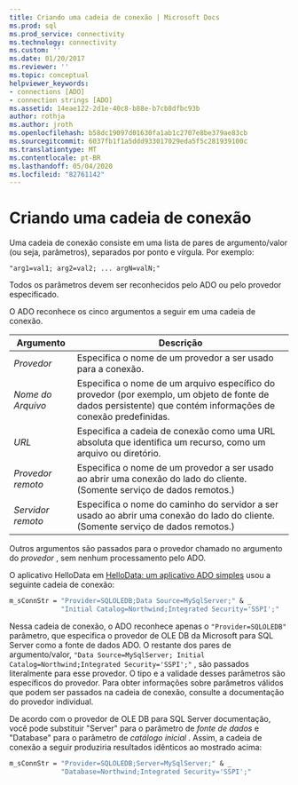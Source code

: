 ```yaml
---
title: Criando uma cadeia de conexão | Microsoft Docs
ms.prod: sql
ms.prod_service: connectivity
ms.technology: connectivity
ms.custom: ''
ms.date: 01/20/2017
ms.reviewer: ''
ms.topic: conceptual
helpviewer_keywords:
- connections [ADO]
- connection strings [ADO]
ms.assetid: 14eae122-2d1e-40c8-b88e-b7cb8dfbc93b
author: rothja
ms.author: jroth
ms.openlocfilehash: b58dc19097d01630fa1ab1c2707e8be379ae83cb
ms.sourcegitcommit: 6037fb1f1a5ddd933017029eda5f5c281939100c
ms.translationtype: MT
ms.contentlocale: pt-BR
ms.lasthandoff: 05/04/2020
ms.locfileid: "82761142"
---
```

# <a name="creating-a-connection-string"></a>Criando uma cadeia de conexão
Uma cadeia de conexão consiste em uma lista de pares de argumento/valor (ou seja, parâmetros), separados por ponto e vírgula. Por exemplo:  
  
```syntax
"arg1=val1; arg2=val2; ... argN=valN;"  
```  
  
 Todos os parâmetros devem ser reconhecidos pelo ADO ou pelo provedor especificado.  
  
 O ADO reconhece os cinco argumentos a seguir em uma cadeia de conexão.  
  
|Argumento|Descrição|  
|--------------|-----------------|  
|*Provedor*|Especifica o nome de um provedor a ser usado para a conexão.|  
|*Nome do Arquivo*|Especifica o nome de um arquivo específico do provedor (por exemplo, um objeto de fonte de dados persistente) que contém informações de conexão predefinidas.|  
|*URL*|Especifica a cadeia de conexão como uma URL absoluta que identifica um recurso, como um arquivo ou diretório.|  
|*Provedor remoto*|Especifica o nome de um provedor a ser usado ao abrir uma conexão do lado do cliente. (Somente serviço de dados remotos.)|  
|*Servidor remoto*|Especifica o nome do caminho do servidor a ser usado ao abrir uma conexão do lado do cliente. (Somente serviço de dados remotos.)|  
  
 Outros argumentos são passados para o provedor chamado no argumento do *provedor* , sem nenhum processamento pelo ADO.  
  
 O aplicativo HelloData em [HelloData: um aplicativo ADO simples](../../../ado/guide/data/hellodata-a-simple-ado-application.md) usou a seguinte cadeia de conexão:  
  
```vb
m_sConnStr = "Provider=SQLOLEDB;Data Source=MySqlServer;" & _  
             "Initial Catalog=Northwind;Integrated Security='SSPI';"  
```  
  
 Nessa cadeia de conexão, o ADO reconhece apenas o `"Provider=SQLOLEDB"` parâmetro, que especifica o provedor de OLE DB da Microsoft para SQL Server como a fonte de dados ADO. O restante dos pares de argumento/valor, `"Data Source=MySqlServer; Initial Catalog=Northwind;Integrated Security='SSPI';"` , são passados literalmente para esse provedor. O tipo e a validade desses parâmetros são específicos do provedor. Para obter informações sobre parâmetros válidos que podem ser passados na cadeia de conexão, consulte a documentação do provedor individual.  
  
 De acordo com o provedor de OLE DB para SQL Server documentação, você pode substituir "Server" para o parâmetro de *fonte de dados* e "Database" para o parâmetro de *catálogo inicial* . Assim, a cadeia de conexão a seguir produziria resultados idênticos ao mostrado acima:  
  
```vb
m_sConnStr = "Provider=SQLOLEDB;Server=MySqlServer;" & _  
             "Database=Northwind;Integrated Security='SSPI';"  
```
